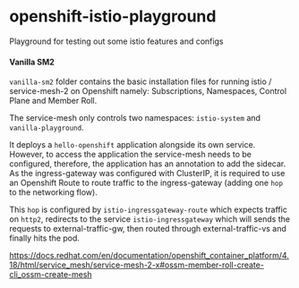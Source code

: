 # openshift-istio-playground
Playground for testing out some istio features and configs

#### Vanilla SM2
`vanilla-sm2` folder contains the basic installation files for running istio / service-mesh-2 on Openshift namely: Subscriptions, Namespaces, Control Plane and Member Roll.

The service-mesh only controls two namespaces: `istio-system` and `vanilla-playground`.

It deploys a `hello-openshift` application alongside its own service. However, to access the application the service-mesh needs to be configured, therefore, the application has an annotation to add the sidecar. As the ingress-gateway was configured with ClusterIP, it is required to use an Openshift Route to route traffic to the ingress-gateway (adding one `hop` to the networking flow).

This `hop` is configured by `istio-ingressgateway-route` which expects traffic on `http2`, redirects to the service `istio-ingressgateway` which will sends the requests to external-traffic-gw, then routed through external-traffic-vs and finally hits the pod.


https://docs.redhat.com/en/documentation/openshift_container_platform/4.18/html/service_mesh/service-mesh-2-x#ossm-member-roll-create-cli_ossm-create-mesh